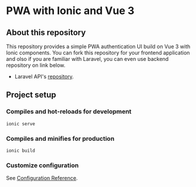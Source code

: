 # PWA with Ionic and Vue 3

## About this repository
This repository provides a simple PWA authentication UI build on Vue 3 with Ionic components. You can fork this repository for your frontend application and olso if you are familiar with Laravel, you can even use backend repository on link below.

- Laravel API's [repository](https://github.com/lindritkrasniqi/sanctum-auth).

## Project setup

### Compiles and hot-reloads for development
```
ionic serve
```

### Compiles and minifies for production
```
ionic build
```

### Customize configuration
See [Configuration Reference](https://ionicframework.com/docs/cli/configuration).
